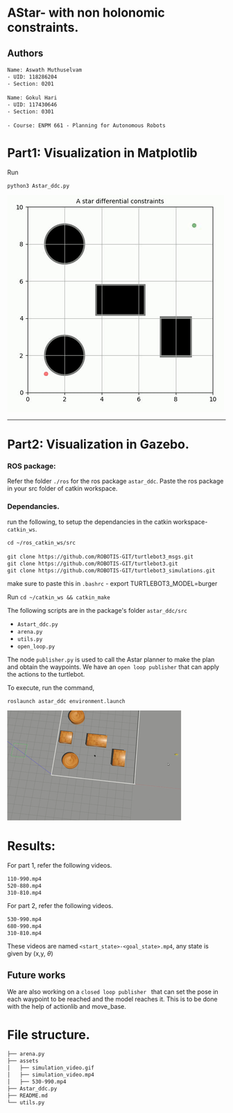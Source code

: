 # AStar- with non holonomic constraints.

## Authors
```
Name: Aswath Muthuselvam
- UID: 118286204
- Section: 0201

Name: Gokul Hari
- UID: 117430646
- Section: 0301

- Course: ENPM 661 - Planning for Autonomous Robots
```

#  Part1: Visualization in Matplotlib 
Run 
```
python3 Astar_ddc.py
```

![video](./assets/110-990.gif)


---------------------------------------------------
# Part2:  Visualization in Gazebo.

###  ROS package:
Refer the folder `./ros` for the ros package `astar_ddc`. Paste the ros package in your src folder of catkin workspace.

### Dependancies. 
run the following, to setup the dependancies in the catkin workspace- `catkin_ws`.

```
cd ~/ros_catkin_ws/src

git clone https://github.com/ROBOTIS-GIT/turtlebot3_msgs.git
git clone https://github.com/ROBOTIS-GIT/turtlebot3.git
git clone https://github.com/ROBOTIS-GIT/turtlebot3_simulations.git
```
make sure to paste this in `.bashrc` -   export TURTLEBOT3_MODEL=burger 

Run `cd ~/catkin_ws && catkin_make`

The following scripts are in the package's folder `astar_ddc/src` 
-  `Astart_ddc.py`
- `arena.py` 
-  `utils.py` 
- `open_loop.py` 

The node `publisher.py` is used to call the Astar planner to make the plan and obtain the waypoints. 
We have an `open loop publisher` that can apply the actions to the turtlebot.

To execute, run the command,
```
roslaunch astar_ddc environment.launch  
```

![video](./assets/530-990.gif)



# Results:
For part 1, refer the following videos.
```
110-990.mp4
520-880.mp4
310-810.mp4
```

For part 2, refer the following videos.  
```
530-990.mp4
680-990.mp4
310-810.mp4
```
These videos are named `<start_state>-<goal_state>.mp4`, any state is given by (x,y, $\theta$)

## Future works
We are also working on a `closed loop publisher ` that can set the pose in each waypoint to be reached and  the model reaches it.
This is to be done with the help of actionlib and move_base.


# File structure.
```
├── arena.py
├── assets
│   ├── simulation_video.gif
│   ├── simulation_video.mp4
│   ├── 530-990.mp4
├── Astar_ddc.py
├── README.md
└── utils.py
```


